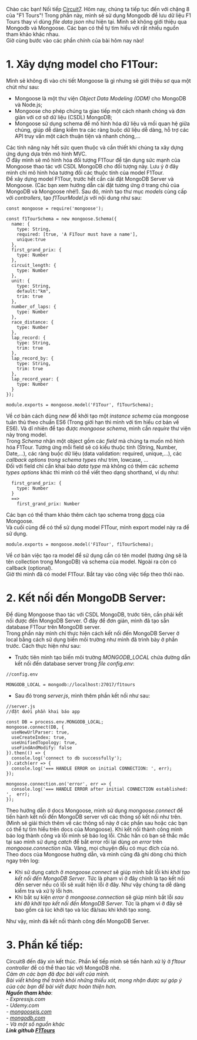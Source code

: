Chào các bạn! Nối tiếp [Circuit7](https://viblo.asia/p/express-basic-f1tours-project-circuit7-serving-static-files-and-environtment-variables-924lJ3W85PM). Hôm nay, chúng ta tiếp tục đến với chặng 8 của "F1 Tours"! Trong phần này, mình sẽ sử dụng Mongodb để lưu dữ liệu F1 Tours thay vì dùng *file data json* như hiện tại. Mình sẽ không giới thiệu qua Mongodb và Mongoose.  Các bạn có thể tự tìm hiểu với rất nhiều nguồn tham khảo khác nhau. <br>
Giờ cùng bước vào các phần chính của bài  hôm nay nào! <br>
# 1. Xây dựng model cho F1Tour:
Mình sẽ không đi vào chi tiết Mongoose là gì nhưng sẽ  giới thiệu sơ qua một chút như sau:<br>
 + Mongoose là một thư viện *Object  Data Modeling (ODM)* cho MongoDB và  Node.js; <br>
 + Mongoose cho phép chúng  ta giao tiếp một cách nhanh chóng và đơn  giản  với cơ sở dữ liệu (CSDL) MongoDB; <br>
 + Mongoose sử dụng schema để mô hình hóa dữ liệu và  mối quan hệ  giữa chúng, giúp dễ dàng kiểm tra các ràng buộc dữ liệu dễ dàng, hỗ trợ  các API truy vấn một cách thuận tiện và nhanh chóng,...<br>

Các tính năng này hết sức quen thuộc và cần thiết khi chúng ta xây dựng ứng dụng dựa trên mô hình MVC.<br>
Ở đây mình sẽ mô hình hóa đối tượng F1Tour để tận dụng sức mạnh của Mongoose thao tác với CSDL MongoDB cho đối tượng này. Lưu ý ở đây mình chỉ mô hình hóa tương đối các thuộc tính của model F1Tour.<br>
Để xây dựng model F1Tour, trước hết cần cài đặt MongoDB Server và Mongoose. (Các bạn xem hướng dẫn cài đặt tương ứng ở trang chủ của MongoDB và Mongoose nhé!). Sau đó, mình tạo thư mục *models* cùng cấp với *controllers*, tạo *f1TourModel.js* với nội dung như sau: <br>
```
const mongoose = require('mongoose');

const f1TourSchema = new mongoose.Schema({
  name: {
    type: String,
    required: [true, 'A F1Tour must have a name'],
    unique:true
  },
  first_grand_prix: {
    type: Number
  },
  circuit_length: {
    type: Number
  },
  unit: {
    type: String,
    default:"km",
    trim: true
  },
  number_of_laps: {
    type: Number
  },
  race_distance: {
    type: Number
  },
  lap_record: {
    type: String,
    trim: true
  },
  lap_record_by: {
    type: String,
    trim: true
  },
  lap_record_year: {
    type: Number
  }
});

module.exports = mongoose.model('F1Tour', f1TourSchema);
```
Về cơ bản cách dùng *new* để khởi tạo một *instance schema*  của mongoose tuân thủ theo chuẩn ES6 (Trong giới hạn thì mình với tìm hiểu cơ bản về ES6). Và dĩ nhiên để tạo được *mongoose schema*, mình cần *require* thư viện này trong model.<br>
Trong *Schema* nhận một object gồm các *field* mà chúng ta muốn mô hình hóa F1Tour. Tương ứng mỗi field sẽ có kiểu thuộc tính (String, Number, Date,...), các ràng buộc dữ liệu (data validation: required, unique,...), các *callback options trong schema types* như trim, lowcase, ... <br>
Đối với field chỉ cần khai báo *data type* mà không có thêm  các *schema types options* khác thì mình có thể viết theo dạng shorthand, ví dụ như: <br>
```
  first_grand_prix: {
    type: Number
  }
  ==>
    first_grand_prix: Number
```
Các bạn có thể tham khảo thêm cách tạo schema trong [docs](https://mongoosejs.com/docs/index.html) của Mongoose.<br>
Và cuối cùng để có thể sử dụng model F1Tour, mình export model này ra để sử dụng.<br>
```
module.exports = mongoose.model('F1Tour', f1TourSchema);
```
Về cơ bản việc tạo ra model để sử dụng cần có tên model (tương ứng sẽ là tên collection trong MongoDB) và schema của model. Ngoài ra còn có callback (optional).<br>
Giờ thì mình đã có model F1Tour. Bắt  tay vào công việc tiếp theo  thôi nào.

# 2. Kết nối đến MongoDB Server:
Để dùng Mongoose thao tác với CSDL MongoDB, trước tiên, cần phải kết nối được đến MongoDB Server. Ở đây để đơn giản, mình đã tạo sẵn database F1Tour trên MongoDB server.<br>
Trong phần này mình chỉ thực hiện cách kết nối đến MongoDB Server ở local bằng cách sử dụng biến môi trường như mình đã trình bày ở phần trước. Cách thực hiện như sau:<br>
 + Trước tiên mình tạo biến môi trường *MONGODB_LOCAL* chứa đường dẫn kết nối đến database server trong *file config.env*:<br>
```
//config.env

MONGODB_LOCAL = mongodb://localhost:27017/f1tours
```
 + Sau đó trong *server.js*, mình thêm phần kết nối như sau: <br>
```
//server.js
//đặt dưới phần khai báo app

const DB = process.env.MONGODB_LOCAL;
mongoose.connect(DB, {
  useNewUrlParser: true,
  useCreateIndex: true,
  useUnifiedTopology: true,
  useFindAndModify: false
}).then(() => {
  console.log('connect to db successfully');
}).catch(err => {
  console.log('=== HANDLE ERROR on initial CONNECTION: ', err);
});

mongoose.connection.on('error', err => {
  console.log('=== HANDLE ERROR after initial CONNECTION established: ',  err);
});
```
Theo hướng dẫn ở docs Mongoose, mình sử dụng *mongoose.connect* để tiến hành kết nối đến MongoDB server với các thông số kết nối như trên. (Mình sẽ giải thích thêm về các thông số này ở các phần sau hoặc các bạn có thể tự tìm hiểu trên docs của Mongoose). Khi kết nối thành công mình báo log thành công và lỗi mình sẽ báo log lỗi. Chắc hẳn có bạn sẽ thắc mắc tại sao mình sử dụng *catch* để bắt error rồi lại dùng *on error* trên *mongoose.connection* nữa. Vâng, mọi chuyện đều có mục đích của nó.<br>
Theo docs của Mongoose hướng dẫn, và mình cũng đã ghi dòng chú thích ngay trên log: <br>
 + Khi sử dụng catch ở *mongoose.connect* sẽ giúp mình bắt lỗi khi *khởi tạo kết nối đến MongoDB Server*. Tức là phạm vi ở đây chính là tạo kết nối đến server nếu có lỗi sẽ xuất hiện lỗi ở đây. Như vậy chúng ta dễ dàng kiểm tra và xử lý lỗi hơn.<br>
 + Khi bắt sự kiện *error* ở *mongoose.connection* sẽ giúp mình bắt lỗi *sau khi đã khởi tạo kết nối đến MongoDB Server*. Tức là phạm vi ở đây sẽ bao gồm cả lúc khởi tạo và lúc đã/sau khi khởi tạo xong.<br>

Như vậy, mình đã kết nối thành công đến MongoDB Server. <br>

# 3. Phần kế tiếp:
Circuit8 đến đây xin kết thúc. Phần kế tiếp mình sẽ tiến hành xử lý ở *f1tour controller* để có thể thao tác với MongoDB nhé.<br>
*Cảm ơn các bạn đã đọc bài viết của mình.* <br>
*Bài viết không thể tránh khỏi những thiếu xót, mong nhận được sự góp ý của các bạn để bài viết được hoàn thiện hơn.* <br>
***Nguồn tham khảo***:<br>
*- Expressjs.com*<br>
*- Udemy.com* <br>
*- [mongoosejs.com](https://mongoosejs.com/docs/index.html)* <br>
*- [mongodb.com](https://docs.mongodb.com/)* <br>
*- Và một số nguồn khác* <br>
***Link github [F1Tours](https://github.com/dtmhdev89/ExpressSample_F1Tours)***